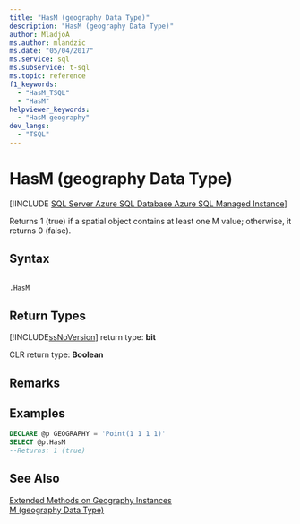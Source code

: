 ```yaml
---
title: "HasM (geography Data Type)"
description: "HasM (geography Data Type)"
author: MladjoA
ms.author: mlandzic
ms.date: "05/04/2017"
ms.service: sql
ms.subservice: t-sql
ms.topic: reference
f1_keywords:
  - "HasM_TSQL"
  - "HasM"
helpviewer_keywords:
  - "HasM geography"
dev_langs:
  - "TSQL"
---
```

# HasM (geography Data Type)
[!INCLUDE [SQL Server Azure SQL Database Azure SQL Managed Instance](../../includes/applies-to-version/sql-asdb-asdbmi.md)]

Returns 1 (true) if a spatial object contains at least one M value; otherwise, it returns 0 (false).  
  
## Syntax  
  
```sql  
  
.HasM  
```  
  
## Return Types
[!INCLUDE[ssNoVersion](../../includes/ssnoversion-md.md)] return type: **bit**  
  
CLR return type: **Boolean**  
  
## Remarks  
  
## Examples  
  
```sql  
DECLARE @p GEOGRAPHY = 'Point(1 1 1 1)'  
SELECT @p.HasM   
--Returns: 1 (true)  
```  
  
## See Also  
 [Extended Methods on Geography Instances](../../t-sql/spatial-geography/extended-methods-on-geography-instances.md)   
 [M &#40;geography Data Type&#41;](../../t-sql/spatial-geography/m-geography-data-type.md)  
  
  
